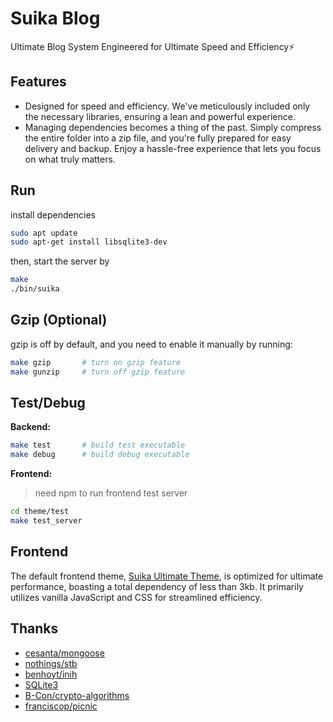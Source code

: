 # Suika Blog
Ultimate Blog System Engineered for Ultimate Speed and Efficiency⚡

## Features
+ Designed for speed and efficiency. We've meticulously included only the necessary libraries, ensuring a lean and powerful experience.
+ Managing dependencies becomes a thing of the past. Simply compress the entire folder into a zip file, and you're fully prepared for easy delivery and backup. Enjoy a hassle-free experience that lets you focus on what truly matters.

## Run

install dependencies

```bash
sudo apt update
sudo apt-get install libsqlite3-dev
```

then, start the server by 
```bash
make
./bin/suika
```

## Gzip (Optional)
gzip is off by default, and you need to enable it manually by running:
```bash
make gzip       # turn on gzip feature
make gunzip     # turn off gzip feature
```

## Test/Debug
**Backend:**
```bash
make test       # build test executable
make debug      # build debug executable
```
**Frontend:**
> need npm to run frontend test server

```bash
cd theme/test
make test_server
```

## Frontend
The default frontend theme, [Suika Ultimate Theme](./theme/readme.md), is optimized for ultimate performance, boasting a total dependency of less than 3kb. It primarily utilizes vanilla JavaScript and CSS for streamlined efficiency.


## Thanks
+ [cesanta/mongoose](https://github.com/cesanta/mongoose)
+ [nothings/stb](https://github.com/nothings/stb)
+ [benhoyt/inih](https://github.com/benhoyt/inih)
+ [SQLite3](https://www.sqlite.)
+ [B-Con/crypto-algorithms](https://github.com/B-Con/crypto-algorithms/)
+ [franciscop/picnic](https://github.com/franciscop/picnic)
